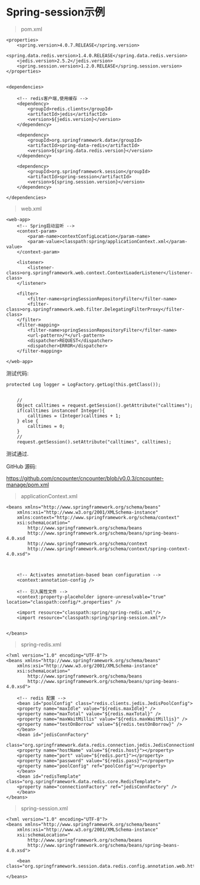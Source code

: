 # Spring-session示例




> pom.xml


    <properties>
        <spring.version>4.0.7.RELEASE</spring.version>
        <spring.data.redis.version>1.4.0.RELEASE</spring.data.redis.version>
        <jedis.version>2.5.2</jedis.version>
        <spring.session.version>1.2.0.RELEASE</spring.session.version>
    </properties>


    <dependencies>

        <!-- redis客户端,使用缓存 -->
        <dependency>
            <groupId>redis.clients</groupId>
            <artifactId>jedis</artifactId>
            <version>${jedis.version}</version>
        </dependency>

        <dependency>
            <groupId>org.springframework.data</groupId>
            <artifactId>spring-data-redis</artifactId>
            <version>${spring.data.redis.version}</version>
        </dependency>

        <dependency>
            <groupId>org.springframework.session</groupId>
            <artifactId>spring-session</artifactId>
            <version>${spring.session.version}</version>
        </dependency>

    </dependencies>


> web.xml

	<web-app>
		<!-- Spring启动监听 -->
		<context-param> 
			<param-name>contextConfigLocation</param-name>
			<param-value>classpath:spring/applicationContext.xml</param-value>  
		</context-param> 

		<listener> 
			<listener-class>org.springframework.web.context.ContextLoaderListener</listener-class> 
		</listener>

		<filter>
			<filter-name>springSessionRepositoryFilter</filter-name>
			<filter-class>org.springframework.web.filter.DelegatingFilterProxy</filter-class>
		</filter>
		<filter-mapping>
			<filter-name>springSessionRepositoryFilter</filter-name>
			<url-pattern>/*</url-pattern>
			<dispatcher>REQUEST</dispatcher>
			<dispatcher>ERROR</dispatcher>
		</filter-mapping>

	</web-app>


测试代码:


	protected Log logger = LogFactory.getLog(this.getClass());


        //
        Object calltimes = request.getSession().getAttribute("calltimes");
        if(calltimes instanceof Integer){
            calltimes = (Integer)calltimes + 1;
        } else {
            calltimes = 0;
        }
        //
        request.getSession().setAttribute("calltimes", calltimes);



测试通过.

GitHub 源码:

https://github.com/cncounter/cncounter/blob/v0.0.3/cncounter-manage/pom.xml








> applicationContext.xml

	<beans xmlns="http://www.springframework.org/schema/beans"
		xmlns:xsi="http://www.w3.org/2001/XMLSchema-instance"
		xmlns:context="http://www.springframework.org/schema/context"
		xsi:schemaLocation="
			http://www.springframework.org/schema/beans
			http://www.springframework.org/schema/beans/spring-beans-4.0.xsd
			http://www.springframework.org/schema/context 
			http://www.springframework.org/schema/context/spring-context-4.0.xsd">



		<!-- Activates annotation-based bean configuration -->
		<context:annotation-config />

		<!-- 引入属性文件 -->
		<context:property-placeholder ignore-unresolvable="true" location="classpath:config/*.properties" />

		<import resource="classpath:spring/spring-redis.xml"/>
		<import resource="classpath:spring/spring-session.xml"/>


	</beans>


> spring-redis.xml


	<?xml version="1.0" encoding="UTF-8"?>
	<beans xmlns="http://www.springframework.org/schema/beans"
		xmlns:xsi="http://www.w3.org/2001/XMLSchema-instance"
		xsi:schemaLocation="
			http://www.springframework.org/schema/beans
			http://www.springframework.org/schema/beans/spring-beans-4.0.xsd">

	    <!-- redis 配置 -->
	    <bean id="poolConfig" class="redis.clients.jedis.JedisPoolConfig">
		<property name="maxIdle" value="${redis.maxIdle}" />
		<property name="maxTotal" value="${redis.maxTotal}" />
		<property name="maxWaitMillis" value="${redis.maxWaitMillis}" />
		<property name="testOnBorrow" value="${redis.testOnBorrow}" />
	    </bean>
	    <bean id="jedisConnFactory"
		  class="org.springframework.data.redis.connection.jedis.JedisConnectionFactory">
		<property name="hostName" value="${redis.host}"></property>
		<property name="port" value="${redis.port}"></property>
		<property name="password" value="${redis.pass}"></property>
		<property name="poolConfig" ref="poolConfig"></property>
	    </bean>
	    <bean id="redisTemplate" class="org.springframework.data.redis.core.RedisTemplate">
		<property name="connectionFactory" ref="jedisConnFactory" />
	    </bean>
	</beans>


> spring-session.xml


	<?xml version="1.0" encoding="UTF-8"?>
	<beans xmlns="http://www.springframework.org/schema/beans"
		xmlns:xsi="http://www.w3.org/2001/XMLSchema-instance"
		xsi:schemaLocation="
			http://www.springframework.org/schema/beans
			http://www.springframework.org/schema/beans/spring-beans-4.0.xsd">

	    <bean class="org.springframework.session.data.redis.config.annotation.web.http.RedisHttpSessionConfiguration"/>

	</beans>





